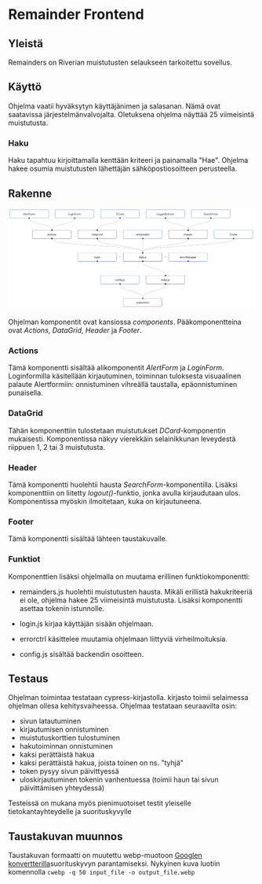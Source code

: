 # Remainder Frontend

## Yleistä

Remainders on Riverian muistutusten selaukseen tarkoitettu sovellus. 

## Käyttö

Ohjelma vaatii hyväksytyn käyttäjänimen ja salasanan. Nämä ovat saatavissa järjestelmänvalvojalta. 
Oletuksena ohjelma näyttää 25 viimeisintä muistutusta.

### Haku

Haku tapahtuu kirjoittamalla kenttään kriteeri ja painamalla "Hae". Ohjelma hakee osumia muistutusten lähettäjän sähköpostiosoitteen perusteella.

## Rakenne

![Ohjelman rakennekaavio](rakenne.png)

Ohjelman komponentit ovat kansiossa *components*. Pääkomponentteina ovat *Actions*, *DataGrid*, *Header* ja *Footer*.

### Actions

Tämä komponentti sisältää alikomponentit *AlertForm* ja *LoginForm*. Loginformilla käsitellään kirjautuminen, toiminnan tuloksesta visuaalinen palaute Alertformiin: onnistuminen vihreällä taustalla, epäonnistuminen punaisella.

### DataGrid

Tähän komponenttiin tulostetaan muistutukset *DCard*-komponentin mukaisesti. Komponentissa näkyy vierekkäin selainikkunan leveydestä riippuen 1, 2 tai 3 muistutusta.

### Header

Tämä komponentti huolehtii hausta *SearchForm*-komponentilla. Lisäksi komponenttiin on liitetty *logout()*-funktio, jonka avulla kirjaudutaan ulos. Komponentissa myöskin ilmoitetaan, kuka on kirjautuneena.

### Footer

Tämä komponentti sisältää lähteen taustakuvalle.

### Funktiot

Komponenttien lisäksi ohjelmalla on muutama erillinen funktiokomponentti:

- remainders.js huolehtii muistutusten hausta. Mikäli erillistä hakukriteeriä ei ole, ohjelma hakee 25 viimeisintä muistutusta. Lisäksi komponentti asettaa tokenin istunnolle.

- login.js kirjaa käyttäjän sisään ohjelmaan.

- errorctrl käsittelee muutamia ohjelmaan liittyviä virheilmoituksia.

- config.js sisältää backendin osoitteen.

## Testaus

Ohjelman toimintaa testataan cypress-kirjastolla. kirjasto toimii selaimessa ohjelman ollesa kehitysvaiheessa. Ohjelmaa testataan seuraavilta osin:

- sivun latautuminen
- kirjautumisen onnistuminen
- muistutuskorttien tulostuminen
- hakutoiminnan onnistuminen
- kaksi perättäistä hakua
- kaksi perättäistä hakua, joista toinen on ns. "tyhjä"
- token pysyy sivun päivittyessä
- uloskirjautuminen tokenin vanhentuessa (toimii haun tai sivun päivittämisen yhteydessä)

Testeissä on mukana myös pienimuotoiset testit yleiselle tietokantayhteydelle ja suorituskyvylle

## Taustakuvan muunnos

Taustakuvan formaatti on muutettu webp-muotoon [Googlen konvertterilla](https://developers.google.com/speed/webp)suorituskyvyn parantamiseksi. Nykyinen kuva luotiin komennolla `cwebp -q 50 input_file -o output_file.webp`